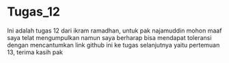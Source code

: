 # Tugas_12
Ini adalah tugas 12 dari ikram ramadhan, untuk pak najamuddin mohon maaf saya telat mengumpulkan namun saya berharap bisa mendapat toleransi dengan mencantumkan link github ini ke tugas selanjutnya yaitu pertemuan 13, terima kasih pak
